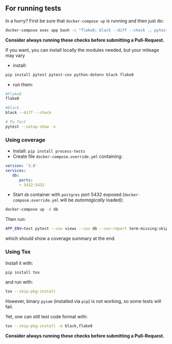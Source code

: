 ## For running tests
In a hurry? First be sure that `docker-compose up` is running and then just do:
```bash
docker-compose exec app bash -c "flake8; black --diff --check .; pytest"
```

**Consider always running these checks before submitting a Pull-Request.**

If you want, you can install locally the modules needed, but your mileage may vary

- install:

```bash
pip install pytest pytest-cov python-dotenv black flake8
```

- run them:
```bash
#Flake8
flake8

#Black
black --diff --check

# Py.Test
pytest --setup-show -v
```

### Using coverage
- Install: `pip install process-tests`
- Create file `docker-compose.override.yml` containing:
```yaml
version: '3.8'
services:
   db:
      ports:
      - 5432:5432
```
- Start `db` container with `postgres` port 5432 exposed (`docker-compose.override.yml` will be _automagically_ loaded):
```bash
docker-compose up -d db
```
Then run:
```bash
APP_ENV=test pytest --cov views --cov db --cov-report term-missing:skip-covered -sv
```
which should show a coverage summary at the end.
### Using Tox
Install it with:
```bash
pip install tox
```
and run with:
```bash
tox --skip-pkg-install
```
However, binary `pysam` (installed via `pip`) is not working, so some tests will fail.

Yet, one can still test code format with:
```bash
tox --skip-pkg-install -e black,flake8
```
**Consider always running these checks before submitting a Pull-Request.**
